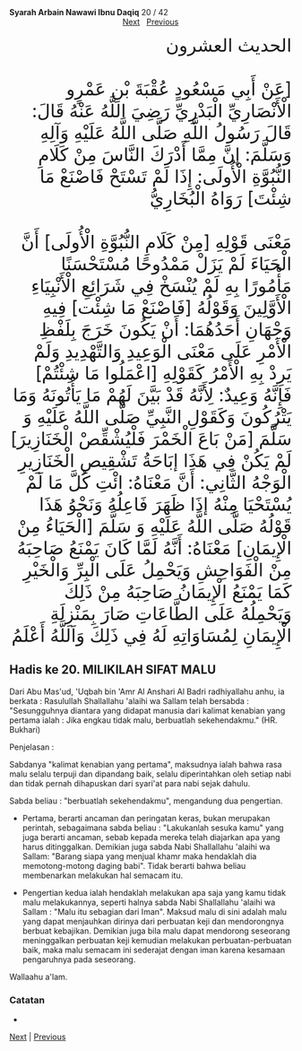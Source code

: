 <tr><td align=center><b>Syarah Arbain Nawawi Ibnu Daqiq</b> 20 / 42<br></td></tr><tr><td valign=top><center><a href='21'>Next</a>&nbsp;&nbsp;&nbsp;<a href='19'>Previous</a></center><section class='nass'><p lang='ar' dir='rtl' align=right><font size=6> الحديث العشرون <br />
<br />
<!-- [ عن أبي مسعود عقبة بن عمرو الأنصاري البدري رضي الله عنه قال : قال رسول الله صلى الله عليه وآله وسلم : إن مما أدرك الناس من كلام النبوة الأولى : إذا لم تستح فاصنع ما شئت ] رواه البخاري <br /> -->
[عَنْ أَبِي مَسْعُودٍ عُقْبَةَ بْنِ عَمْرٍو الْأَنْصَارِيِّ الْبَدْرِيِّ رَضِيَ اللَّهُ عَنْهُ قَالَ: قَالَ رَسُولُ اللَّهِ صَلَّى اللَّهُ عَلَيْهِ وَآلِهِ وَسَلَّمَ: إنَّ مِمَّا أَدْرَكَ النَّاسَ مِنْ كَلَامِ النُّبُوَّةِ الْأُولَى: إِذَا لَمْ تَسْتَحْ فَاصْنَعْ مَا شِئْتَ] رَوَاهُ الْبُخَارِيُّ
<br />
<br />
مَعْنَى قَوْلِهِ [مِنْ كَلَامِ النُّبُوَّةِ الْأُولَى] أَنَّ الْحَيَاءَ لَمْ يَزَلْ مَمْدُوحًا مُسْتَحْسَنًا مَأْمُورًا بِهِ لَمْ يُنْسَخْ فِي شَرَائِعِ الْأَنْبِيَاءِ الْأَوَّلِينَ وَقَوْلُهُ [فَاصْنَعْ مَا شِئْت] فِيهِ وَجْهَانِ أَحَدُهُمَا: أَنْ يَكُونَ خَرَجَ بِلَفْظِ الْأَمْرِ عَلَى مَعْنَى الْوَعِيدِ وَالتَّهْدِيدِ وَلَمْ يَرِدْ بِهِ الْأَمْرُ كَقَوْلِهِ [اعْمَلُوا مَا شِئْتُمْ] فَإِنَّهُ وَعِيدٌ: لِأَنَّهُ قَدْ بَيَّنَ لَهُمْ مَا يَأْتُونَهُ وَمَا يَتْرُكُونَ وَكَقَوْلِ النَّبِيِّ صَلَّى اللَّهُ عَلَيْهِ وَ سَلَّمَ [مَنْ بَاعَ الْخَمْرَ فَلْيُشْقِّصْ الْخَنَازِيرَ] لَمْ يَكُنْ فِي هَذَا إبَاحَةُ تَشْقِيصِ الْخَنَازِيرِ الْوَجْهُ الثَّانِي: أَنَّ مَعْنَاهُ: ائْتِ كُلَّ مَا لَمْ يُسْتَحْيَا مِنْهُ إذَا ظَهَرَ فَاعِلُهُ وَنَحْوُ هَذَا قَوْلُهُ صَلَّى اللَّهُ عَلَيْهِ وَ سَلَّمَ [الْحَيَاءُ مِنْ الْإِيمَانِ] مَعْنَاهُ: أَنَّهُ لَمَّا كَانَ يَمْنَعُ صَاحِبَهُ مِنْ الْفَوَاحِشِ وَيَحْمِلُ عَلَى الْبِرِّ وَالْخَيْرِ كَمَا يَمْنَعُ الْإِيمَانُ صَاحِبَهُ مِنْ ذَلِكَ وَيَحْمِلُهُ عَلَى الطَّاعَاتِ صَارَ بِمَنْزِلَةِ الْإِيمَانِ لِمُسَاوَاتِهِ لَهُ فِي ذَلِكَ وَاَللَّهُ أَعْلَمُ
<br />
</font></p></section>

<div markdown="1">

## Hadis ke 20. MILIKILAH SIFAT MALU

Dari Abu Mas'ud, 'Uqbah bin 'Amr Al Anshari Al Badri radhiyallahu anhu, ia berkata : Rasulullah Shallallahu 'alaihi wa Sallam telah bersabda : "Sesungguhnya diantara yang didapat manusia dari kalimat kenabian yang pertama ialah : Jika engkau tidak malu, berbuatlah sekehendakmu." (HR. Bukhari)

Penjelasan :

Sabdanya  "kalimat  kenabian  yang  pertama",  maksudnya  ialah  bahwa  rasa  malu selalu terpuji dan  dipandang baik, selalu diperintahkan oleh setiap nabi dan tidak pernah dihapuskan dari syari'at para nabi sejak dahulu.



Sabda beliau : "berbuatlah sekehendakmu", mengandung dua pengertian. 

- Pertama, berarti ancaman dan peringatan keras, bukan merupakan perintah, sebagaimana sabda beliau : "Lakukanlah sesuka kamu" yang juga berarti ancaman, sebab kepada mereka telah diajarkan  apa  yang  harus ditinggalkan. Demikian juga sabda Nabi Shallallahu 'alaihi wa Sallam: "Barang siapa yang menjual khamr maka hendaklah dia memotong-motong daging babi". Tidak berarti bahwa beliau membenarkan melakukan hal semacam itu.

- Pengertian kedua ialah hendaklah melakukan apa saja yang kamu tidak malu melakukannya, seperti halnya sabda Nabi Shallallahu 'alaihi wa Sallam : "Malu itu sebagian dari Iman". Maksud malu di sini adalah malu yang dapat menjauhkan dirinya dari perbuatan keji dan mendorongnya berbuat kebajikan. Demikian juga bila malu dapat mendorong seseorang  meninggalkan  perbuatan  keji  kemudian  melakukan  perbuatan-perbuatan baik, maka malu semacam ini sederajat dengan iman karena kesamaan pengaruhnya pada seseorang. 

Wallaahu a'lam.

### Catatan  
- 
[Next](21) | [Previous](19)
</div>